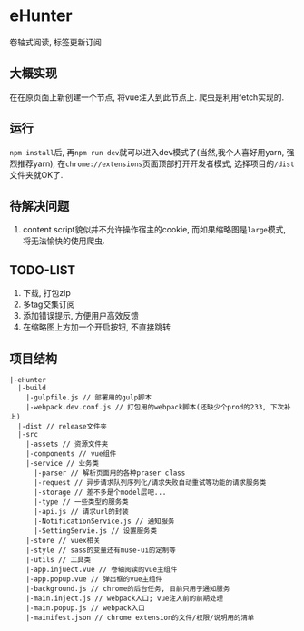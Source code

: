 # eHunter
卷轴式阅读, 标签更新订阅

## 大概实现
在在原页面上新创建一个节点, 将vue注入到此节点上. 爬虫是利用fetch实现的.

## 运行
`npm install`后, 再`npm run dev`就可以进入dev模式了(当然,我个人喜好用yarn, 强烈推荐yarn), 在`chrome://extensions`页面顶部打开开发者模式, 选择项目的`/dist`文件夹就OK了.

## 待解决问题
1. content script貌似并不允许操作宿主的cookie, 而如果缩略图是`large`模式, 将无法愉快的使用爬虫.

## TODO-LIST
1. 下载, 打包zip
2. 多tag交集订阅
3. 添加错误提示, 方便用户高效反馈
4. 在缩略图上方加一个开启按钮, 不直接跳转

## 项目结构
```
|-eHunter
  |-build
    |-gulpfile.js // 部署用的gulp脚本
    |-webpack.dev.conf.js // 打包用的webpack脚本(还缺少个prod的233, 下次补上)
  |-dist // release文件夹
  |-src
    |-assets // 资源文件夹
    |-components // vue组件
    |-service // 业务类
      |-parser // 解析页面用的各种praser class
      |-request // 异步请求队列序列化/请求失败自动重试等功能的请求服务类
      |-storage // 差不多是个model层吧...
      |-type // 一些类型的服务类
      |-api.js // 请求url的封装
      |-NotificationService.js // 通知服务
      |-SettingServie.js // 设置服务类
    |-store // vuex相关
    |-style // sass的变量还有muse-ui的定制等
    |-utils // 工具类
    |-app.injuect.vue // 卷轴阅读的vue主组件
    |-app.popup.vue // 弹出框的vue主组件
    |-background.js // chrome的后台任务, 目前只用于通知服务
    |-main.inject.js // webpack入口; vue注入前的前期处理
    |-main.popup.js // webpack入口
    |-mainifest.json // chrome extension的文件/权限/说明用的清单
```